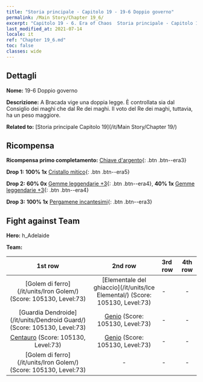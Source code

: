 ```yaml
---
title: "Storia principale - Capitolo 19 - 19-6 Doppio governo"
permalink: /Main Story/Chapter 19_6/
excerpt: "Capitolo 19 - 6. Era of Chaos  Storia principale - Capitolo 19_6. 19-6 Doppio governo"
last_modified_at: 2021-07-14
locale: it
ref: "Chapter 19_6.md"
toc: false
classes: wide
---
```


## Dettagli

 **Nome:** 19-6 Doppio governo

 **Descrizione:** A Bracada vige una doppia legge. È controllata sia dal Consiglio dei maghi che dal Re dei maghi. Il voto del Re dei maghi, tuttavia, ha un peso maggiore.

 **Related to:** [Storia principale Capitolo 19](/it/Main Story/Chapter 19/)

## Ricompensa

 **Ricompensa primo completamento:** [Chiave d'argento](/ItemsIT/con_693/){: .btn .btn--era3}

 **Drop 1:** **100% 1x** [Cristallo mitico](/ItemsIT/mat_66/){: .btn .btn--era5}

 **Drop 2:** **60% 0x** [Gemme leggendarie +3](/ItemsIT/mat_58/){: .btn .btn--era4}, **40% 1x** [Gemme leggendarie +3](/ItemsIT/mat_58/){: .btn .btn--era4}

 **Drop 3:** **100% 1x** [Pergamene incantesimi](/ItemsIT/con_694/){: .btn .btn--era3}


## Fight against Team
 **Hero:** h_Adelaide

 **Team:**


  | 1st row | 2nd row | 3rd row | 4th row |
  |:----:|:----:|:----|:----:|
  | [Golem di ferro](/it/units/Iron Golem/) (Score: 105130, Level:73)  | [Elementale del ghiaccio](/it/units/Ice Elemental/) (Score: 105130, Level:73)  | - | - |
  | [Guardia Dendroide](/it/units/Dendroid Guard/) (Score: 105130, Level:73)  | [Genio](/it/units/Genie/) (Score: 105130, Level:73)  | - | - |
  | [Centauro](/it/units/Centaur/) (Score: 105130, Level:73)  | [Genio](/it/units/Genie/) (Score: 105130, Level:73)  | - | - |
  | [Golem di ferro](/it/units/Iron Golem/) (Score: 105130, Level:73)  | - | - | - |


